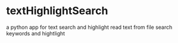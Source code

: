 # textHighlightSearch

a python app for text search and highlight
read text from file
search keywords and hightlight 
